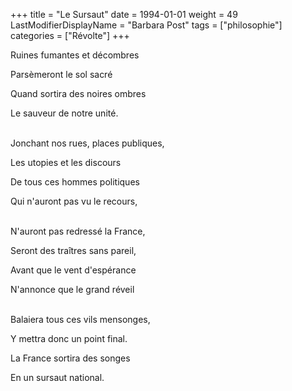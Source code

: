 +++
title = "Le Sursaut"
date = 1994-01-01
weight = 49
LastModifierDisplayName = "Barbara Post"
tags = ["philosophie"]
categories = ["Révolte"]
+++

Ruines fumantes et décombres

Parsèmeront le sol sacré

Quand sortira des noires ombres

Le sauveur de notre unité.

 \
Jonchant nos rues, places publiques,

Les utopies et les discours

De tous ces hommes politiques

Qui n'auront pas vu le recours,

 \
N'auront pas redressé la France,

Seront des traîtres sans pareil,

Avant que le vent d'espérance

N'annonce que le grand réveil

 \
Balaiera tous ces vils mensonges,

Y mettra donc un point final.

La France sortira des songes

En un sursaut national.

